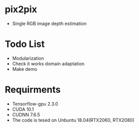 # pix2pix
  - Single RGB image depth estimation

# Todo List
 - Modularization
 - Check it works domain adaptation
 - Make demo

# Requirments
 - Tensorflow-gpu 2.3.0
 - CUDA 10.1
 - CUDNN 7.6.5
 - The code is tesed on Unbuntu 18.04(RTX2060, RTX2080)
